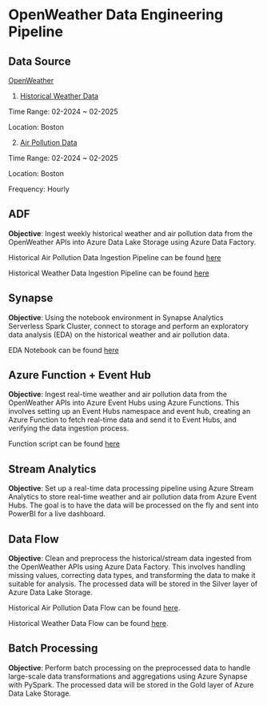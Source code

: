 # OpenWeather Data Engineering Pipeline

## Data Source
[OpenWeather](https://openweathermap.org/)

1. [Historical Weather Data](https://openweathermap.org/history)

Time Range: 02-2024 ~ 02-2025

Location: Boston


2. [Air Pollution Data](https://openweathermap.org/api/air-pollution)

Time Range: 02-2024 ~ 02-2025

Location: Boston

Frequency: Hourly 

## ADF

**Objective**: Ingest weekly historical weather and air pollution data from the OpenWeather APIs into Azure Data Lake Storage using Azure Data Factory.

Historical Air Pollution Data Ingestion Pipeline can be found [here](https://github.com/jh000107/OpenWeather/blob/master/data_factory/pipeline/Historical%20Air%20Pollution%20Ingest%20Pipeline.json)

Historical Weather Data Ingestion Pipeline can be found [here](https://github.com/jh000107/OpenWeather/blob/master/data_factory/pipeline/Historical%20Air%20Pollution%20Ingest%20Pipeline.json)

## Synapse

**Objective**: Using the notebook environment in Synapse Analytics Serverless Spark Cluster, connect to storage and perform an exploratory data analysis (EDA) on the historical weather and air pollution data.

EDA Notebook can be found [here](https://github.com/jh000107/OpenWeather/blob/master/synapse/notebook/OpenWeather%20EDA.json)

## Azure Function + Event Hub

**Objective**: Ingest real-time weather and air pollution data from the OpenWeather APIs into Azure Event Hubs using Azure Functions. This involves setting up an Event Hubs namespace and event hub, creating an Azure Function to fetch real-time data and send it to Event Hubs, and verifying the data ingestion process.

Function script can be found [here](https://github.com/jh000107/OpenWeather/blob/master/azure_function/function_app.py)

## Stream Analytics

**Objective**: Set up a real-time data processing pipeline using Azure Stream Analytics to store real-time weather and air pollution data from Azure Event Hubs. The goal is to have the data will be processed on the fly and sent into PowerBI for a live dashboard.

## Data Flow

**Objective**: Clean and preprocess the historical/stream data ingested from the OpenWeather APIs using Azure Data Factory. This involves handling missing values, correcting data types, and transforming the data to make it suitable for analysis. The processed data will be stored in the Silver layer of Azure Data Lake Storage.

Historical Air Pollution Data Flow can be found [here](https://github.com/jh000107/OpenWeather/blob/master/data_factory/dataflow/PreprocessAirPollutionData.json).

Historical Weather Data Flow can be found [here](https://github.com/jh000107/OpenWeather/blob/master/data_factory/dataflow/PreprocessWeatherData.json).

## Batch Processing

**Objective**: Perform batch processing on the preprocessed data to handle large-scale data transformations and aggregations using Azure Synapse with PySpark. The processed data will be stored in the Gold layer of Azure Data Lake Storage.